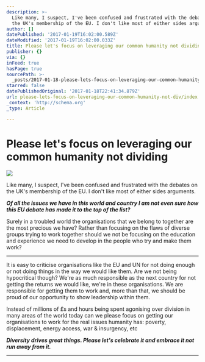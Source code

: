 ```yaml
---
description: >-
  Like many, I suspect, I've been confused and frustrated with the debates on
  the UK's membership of the EU. I don't like most of either sides arguments.
author: []
datePublished: '2017-01-19T16:02:00.589Z'
dateModified: '2017-01-19T16:02:00.033Z'
title: Please let's focus on leveraging our common humanity not dividing
publisher: {}
via: {}
inFeed: true
hasPage: true
sourcePath: >-
  _posts/2017-01-18-please-lets-focus-on-leveraging-our-common-humanity-not-div.md
starred: false
datePublishedOriginal: '2017-01-18T22:41:34.879Z'
url: please-lets-focus-on-leveraging-our-common-humanity-not-div/index.html
_context: 'http://schema.org'
_type: Article

---
```

# Please let's focus on leveraging our common humanity not dividing
![](https://the-grid-user-content.s3-us-west-2.amazonaws.com/d39cde2c-2ecd-4538-ae43-6a30b0d83064.jpg)

Like many, I suspect, I've been confused and frustrated with the debates on the UK's membership of the EU. I don't like most of either sides arguments.

_**Of all the issues we have in this world and country I am not even sure how this EU debate has made it to the top of the list?**_

Surely in a troubled world the organisations that we belong to together are the most precious we have? Rather than focusing on the flaws of diverse groups trying to work together should we not be focusing on the education and experience we need to develop in the people who try and make them work?

---

It is easy to criticise organisations like the EU and UN for not doing enough or not doing things in the way we would like them. Are we not being hypocritical though? We're as much responsible as the next country for not getting the returns we would like, we're in these organisations. We are responsible for getting them to work and, more than that, we should be proud of our opportunity to show leadership within them.

Instead of millions of £s and hours being spent agonising over division in many areas of the world today can we please focus on getting our organisations to work for the real issues humanity has: poverty, displacement, energy access, war & insurgency, etc

_**Diversity drives great things. Please let's celebrate it and embrace it not run away from it.**_

---